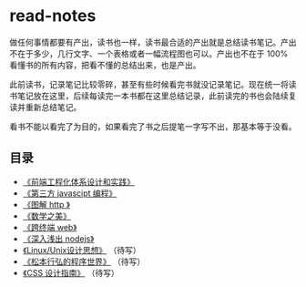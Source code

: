 # read-notes

做任何事情都要有产出，读书也一样，读书最合适的产出就是总结读书笔记。产出不在于多少，几行文字、一个表格或者一幅流程图也可以。产出也不在于 100% 看懂书的所有内容，把看不懂的总结出来，也是产出。

此前读书，记录笔记比较零碎，甚至有些时候看完书就没记录笔记。现在统一将读书笔记放在这里，后续每读完一本书都在这里总结记录，此前读完的书也会陆续复读并重新总结笔记。

看书不能以看完了为目的，如果看完了书之后提笔一字写不出，那基本等于没看。

## 目录

- [《前端工程化体系设计和实践》](./book/前端工程化体系设计和实践.md)
- [《第三方 javascipt 编程》](./book/第三方javascript编程.md)
- [《图解 http 》](./book/图解http.md)
- [《数学之美》](./book/数学之美.md)
- [《跨终端 web》](./book/跨终端web.md)
- [《深入浅出 nodejs》](./book/深入浅出nodejs.md)
- [《Linux/Unix设计思想》](./book/Linux-Unix设计思想.md) （待写）
- [《松本行弘的程序世界》](./book/松本行弘的程序世界.md) （待写）
- [《CSS 设计指南》](./book/CSS设计指南.md) （待写）


